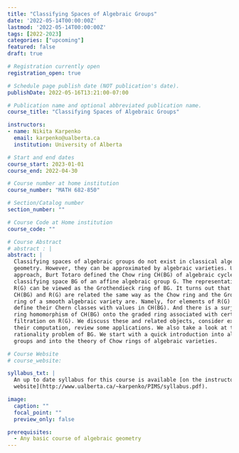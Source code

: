```yaml
---
title: "Classifying Spaces of Algebraic Groups"
date: '2022-05-14T00:00:00Z'
lastmod: '2022-05-14T00:00:00Z'
tags: [2022-2023]
categories: ["upcoming"]
featured: false
draft: true

# Registration currently open
registration_open: true

# Schedule page publish date (NOT publication's date).
publishDate: 2022-05-16T13:21:00-07:00

# Publication name and optional abbreviated publication name.
course_title: "Classifying Spaces of Algebraic Groups"

instructors:
- name: Nikita Karpenko
  email: karpenko@ualberta.ca
  institution: University of Alberta

# Start and end dates
course_start: 2023-01-01
course_end: 2022-04-30

# Course number at home institution
course_number: "MATH 682-850"

# Section/Catalog number
section_number: ""

# Course Code at Home institution
course_code: ""

# Course Abstract
# abstract : |
abstract: |
  Classifying spaces of algebraic groups do not exist in classical algebraic
  geometry. However, they can be approximated by algebraic varieties. Using this
  approach, Burt Totaro defined the Chow ring CH(BG) of algebraic cycles on the
  classifying space BG of an affine algebraic group G. The representation ring
  R(G) can be viewed as the Grothendieck ring of BG. It turns out that the rings
  CH(BG) and R(G) are related the same way as the Chow ring and the Grothendieck
  ring of a smooth algebraic variety are. Namely, for elements of R(G) one can
  define their Chern classes with values in CH(BG). And there is a surjective
  ring homomorphism of CH(BG) onto the graded ring associated with certain
  filtration on R(G). We discuss these and related objects, consider examples of
  their computation, review some applications. We also take a look at the
  rationality problem of BG. We start with a quick introduction into algebraic
  groups and into the theory of Chow rings of algebraic varieties.

# Course Website
# course_website: 

syllabus_txt: |
  An up to date syllabus for this course is available [on the instructor's
  website](http://www.ualberta.ca/~karpenko/PIMS/syllabus.pdf).

image:
  caption: ""
  focal_point: ""
  preview_only: false

prerequisites:
  - Any basic course of algebraic geometry
---
```

